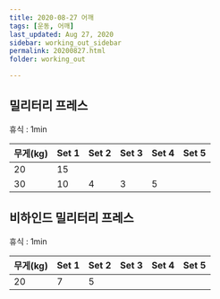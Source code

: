```yaml
---
title: 2020-08-27 어깨
tags: [운동, 어깨]
last_updated: Aug 27, 2020
sidebar: working_out_sidebar
permalink: 20200827.html
folder: working_out

---
```


## 밀리터리 프레스

휴식 : 1min

| 무게(kg) | Set 1 | Set 2 | Set 3 | Set 4 | Set 5 |
| -------- | ----- | ----- | ----- | ----- | ----- |
| 20       | 15    |       |       |       |       |
| 30       | 10    | 4     | 3     | 5     |       |

## 비하인드 밀리터리 프레스

휴식 : 1min

| 무게(kg) | Set 1 | Set 2 | Set 3 | Set 4 | Set 5 |
| -------- | ----- | ----- | ----- | ----- | ----- |
| 20       | 7     | 5     |       |       |       |
